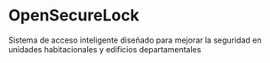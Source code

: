 # OpenSecureLock
Sistema de acceso inteligente diseñado para mejorar la seguridad en unidades habitacionales y edificios departamentales
